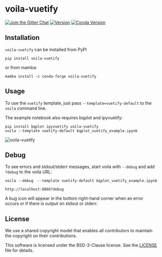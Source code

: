 # voila-vuetify

[![Join the Gitter Chat](https://badges.gitter.im/Join%20Chat.svg)](https://gitter.im/QuantStack/Lobby?utm_source=badge&utm_medium=badge&utm_campaign=pr-badge&utm_content=badge)
[![Version](https://img.shields.io/pypi/v/voila-vuetify.svg)](https://pypi.python.org/project/voila-vuetify)
[![Conda Version](https://img.shields.io/conda/vn/conda-forge/voila-vuetify.svg)](https://anaconda.org/conda-forge/voila-vuetify)

## Installation

`voila-vuetify` can be installed from PyPI

```
pip install voila-vuetify
```

or from mamba:

```
mamba install -c conda-forge voila-vuetify
```

## Usage

To use the `vuetify` template, just pass `--template=vuetify-default` to the `voila` command line.

The example notebook also requires bqplot and ipyvuetify:

```
pip install bqplot ipyvuetify voila-vuetify
voila --template vuetify-default bqplot_vuetify_example.ipynb
```

![voila-vuetify](https://user-images.githubusercontent.com/46192475/59274938-9c144f00-8c5b-11e9-961e-c33854b6e50a.gif)

## Debug

To see errors and stdout/stderr messages, start voila with `--debug` and add `?debug` to the voila URL:
```
voila --debug  --template vuetify-default bqplot_vuetify_example.ipynb

http://localhost:8866?debug
```

A bug icon will appear in the bottom right-hand corner when an error occurs or if there is output on stdout or stderr.

## License

We use a shared copyright model that enables all contributors to maintain the
copyright on their contributions.

This software is licensed under the BSD-3-Clause license. See the
[LICENSE](LICENSE) file for details.
